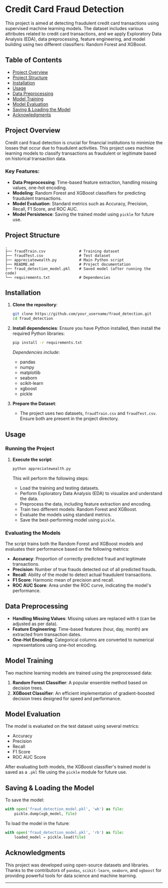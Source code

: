 # Credit Card Fraud Detection

This project is aimed at detecting fraudulent credit card transactions using supervised machine learning models. The dataset includes various attributes related to credit card transactions, and we apply Exploratory Data Analysis (EDA), data preprocessing, feature engineering, and model building using two different classifiers: Random Forest and XGBoost.

## Table of Contents
- [Project Overview](#project-overview)
- [Project Structure](#project-structure)
- [Installation](#installation)
- [Usage](#usage)
- [Data Preprocessing](#data-preprocessing)
- [Model Training](#model-training)
- [Model Evaluation](#model-evaluation)
- [Saving & Loading the Model](#saving--loading-the-model)
- [Acknowledgments](#acknowledgments)

## Project Overview

Credit card fraud detection is crucial for financial institutions to minimize the losses that occur due to fraudulent activities. This project uses machine learning models to classify transactions as fraudulent or legitimate based on historical transaction data.

### Key Features:
- **Data Preprocessing**: Time-based feature extraction, handling missing values, one-hot encoding.
- **Modeling**: Random Forest and XGBoost classifiers for predicting fraudulent transactions.
- **Model Evaluation**: Standard metrics such as Accuracy, Precision, Recall, F1 Score, and ROC AUC.
- **Model Persistence**: Saving the trained model using `pickle` for future use.

## Project Structure
```
.
├── fraudTrain.csv               # Training dataset
├── fraudTest.csv                # Test dataset
├── appreciatewealth.py          # Main Python script
├── README.md                    # Project documentation
├── fraud_detection_model.pkl    # Saved model (after running the code)
└── requirements.txt             # Dependencies
```

## Installation

1. **Clone the repository**:
   ```bash
   git clone https://github.com/your_username/fraud_detection.git
   cd fraud_detection
   ```

2. **Install dependencies**:
   Ensure you have Python installed, then install the required Python libraries:
   ```bash
   pip install -r requirements.txt
   ```

   *Dependencies include*:
   - pandas
   - numpy
   - matplotlib
   - seaborn
   - scikit-learn
   - xgboost
   - pickle

3. **Prepare the Dataset**:
   - The project uses two datasets, `fraudTrain.csv` and `fraudTest.csv`. Ensure both are present in the project directory.

## Usage

### Running the Project

1. **Execute the script**:
   ```bash
   python appreciatewealth.py
   ```

   This will perform the following steps:
   - Load the training and testing datasets.
   - Perform Exploratory Data Analysis (EDA) to visualize and understand the data.
   - Preprocess the data, including feature extraction and encoding.
   - Train two different models: Random Forest and XGBoost.
   - Evaluate the models using standard metrics.
   - Save the best-performing model using `pickle`.

### Evaluating the Models

The script trains both the Random Forest and XGBoost models and evaluates their performance based on the following metrics:
- **Accuracy**: Proportion of correctly predicted fraud and legitimate transactions.
- **Precision**: Number of true frauds detected out of all predicted frauds.
- **Recall**: Ability of the model to detect actual fraudulent transactions.
- **F1 Score**: Harmonic mean of precision and recall.
- **ROC AUC Score**: Area under the ROC curve, indicating the model's performance.

## Data Preprocessing

- **Handling Missing Values**: Missing values are replaced with `0` (can be adjusted as per data).
- **Feature Engineering**: Time-based features (hour, day, month) are extracted from transaction dates.
- **One-Hot Encoding**: Categorical columns are converted to numerical representations using one-hot encoding.

## Model Training

Two machine learning models are trained using the preprocessed data:
1. **Random Forest Classifier**: A popular ensemble method based on decision trees.
2. **XGBoost Classifier**: An efficient implementation of gradient-boosted decision trees designed for speed and performance.

## Model Evaluation

The model is evaluated on the test dataset using several metrics:
- Accuracy
- Precision
- Recall
- F1 Score
- ROC AUC Score

After evaluating both models, the XGBoost classifier's trained model is saved as a `.pkl` file using the `pickle` module for future use.

## Saving & Loading the Model

To save the model:
```python
with open('fraud_detection_model.pkl', 'wb') as file:
    pickle.dump(xgb_model, file)
```

To load the model in the future:
```python
with open('fraud_detection_model.pkl', 'rb') as file:
    loaded_model = pickle.load(file)
```

## Acknowledgments

This project was developed using open-source datasets and libraries. Thanks to the contributors of `pandas`, `scikit-learn`, `seaborn`, and `xgboost` for providing powerful tools for data science and machine learning.

---
